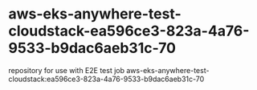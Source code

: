 # aws-eks-anywhere-test-cloudstack-ea596ce3-823a-4a76-9533-b9dac6aeb31c-70
repository for use with E2E test job aws-eks-anywhere-test-cloudstack:ea596ce3-823a-4a76-9533-b9dac6aeb31c-70

